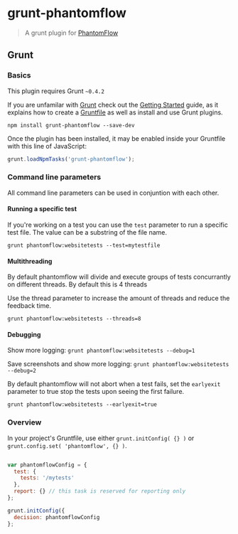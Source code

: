# grunt-phantomflow

> A grunt plugin for [PhantomFlow](https://github.com/Huddle/PhantomFlow)

## Grunt

### Basics

This plugin requires Grunt `~0.4.2`

If you are unfamilar with [Grunt](http://gruntjs.com/) check out the [Getting Started](http://gruntjs.com/getting-started) guide, as it explains how to create a [Gruntfile](http://gruntjs.com/sample-gruntfile) as well as install and use Grunt plugins.

```shell
npm install grunt-phantomflow --save-dev
```

Once the plugin has been installed, it may be enabled inside your Gruntfile with this line of JavaScript:

```js
grunt.loadNpmTasks('grunt-phantomflow');
```

### Command line parameters

All command line parameters can be used in conjuntion with each other.

#### Running a specific test

If you're working on a test you can use the `test` parameter to run a specific test file. The value can be a substring of the file name.

`grunt phantomflow:websitetests --test=mytestfile`

#### Multithreading

By default phantomflow will divide and execute groups of tests concurrantly on different threads.  By default this is 4 threads

Use the thread parameter to increase the amount of threads and reduce the feedback time.

`grunt phantomflow:websitetests --threads=8`

#### Debugging

Show more logging: `grunt phantomflow:websitetests --debug=1`

Save screenshots and show more logging: `grunt phantomflow:websitetests --debug=2`

By default phantomflow will not abort when a test fails, set the `earlyexit` parameter to true stop the tests upon seeing the first failure.

`grunt phantomflow:websitetests --earlyexit=true`

### Overview
In your project's Gruntfile, use either `grunt.initConfig( {} )` or `grunt.config.set( 'phantomflow', {} )`.

```js

var phantomflowConfig = {
  test: {
    tests: '/mytests'
  },
  report: {} // this task is reserved for reporting only
};

grunt.initConfig({
  decision: phantomflowConfig
};
```